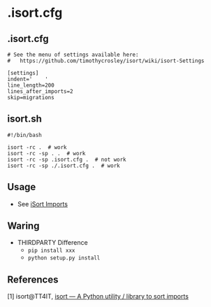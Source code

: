 # .isort.cfg

##  .isort.cfg

```
# See the menu of settings available here:
#   https://github.com/timothycrosley/isort/wiki/isort-Settings

[settings]
indent='    '
line_length=200
lines_after_imports=2
skip=migrations
```

## isort.sh

```shell
#!/bin/bash

isort -rc .  # work
isort -rc -sp . .  # work
isort -rc -sp .isort.cfg .  # not work
isort -rc -sp ./.isort.cfg .  # work
```

## Usage

* See [iSort Imports](https://xxx-cook-book.gitbooks.io/python-cook-book/content/Import/iSort-imports.html)

## Waring

* THIRDPARTY Difference
  * ``pip install xxx``
  * ``python setup.py install``

## References

[1] isort@TT4IT, [isort — A Python utility / library to sort imports](http://tt4it.com/resources/discuss/2302/)
